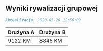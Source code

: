 ## Wyniki rywalizacji grupowej

```markdown
Aktualizacja: 2020-05-28 12:56:09
```

Drużyna A | Drużyna B
------------ | -------------
 9122 KM | 8845 KM